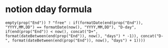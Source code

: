 # notion dday formula
`empty(prop("End")) ? "free" : if(formatDate(end(prop("End")), "YYYY,MM,DD") == formatDate(now(), "YYYY,MM,DD"), "D-day", if(end(prop("End")) < now(), concat("D+", format(dateBetween(end(prop("End")), now(), "days") * -1)), concat("D-", format(dateBetween(end(prop("End")), now(), "days") + 1))))`
